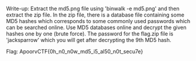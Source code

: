 Write-up: Extract the md5.png file using 'binwalk -e md5.png' and then extract the zip file. In the zip file, there is a database file containing some MD5 hashes which corresponds to some commonly used passwords which can be searched online. Use MD5 databases online and decrypt the given hashes one by one (brute force). The password for the flag.zip file is 'jacksparrow' which you will get after decrypting the 9th MD5 hash.

Flag: ApoorvCTF{0h_n0_n0w_md5_i5_al50_n0t_secu7e}
